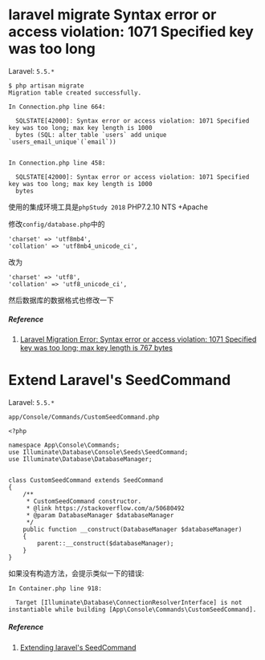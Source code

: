 # laravel migrate Syntax error or access violation: 1071 Specified key was too long

Laravel: `5.5.*`

```
$ php artisan migrate
Migration table created successfully.

In Connection.php line 664:

  SQLSTATE[42000]: Syntax error or access violation: 1071 Specified key was too long; max key length is 1000
  bytes (SQL: alter table `users` add unique `users_email_unique`(`email`))


In Connection.php line 458:

  SQLSTATE[42000]: Syntax error or access violation: 1071 Specified key was too long; max key length is 1000
  bytes

```



使用的集成环境工具是`phpStudy 2018` PHP7.2.10 NTS +Apache

修改`config/database.php`中的

```
'charset' => 'utf8mb4',
'collation' => 'utf8mb4_unicode_ci',
```

改为

```
'charset' => 'utf8',
'collation' => 'utf8_unicode_ci',
```



然后数据库的数据格式也修改一下

##### Reference

1. [Laravel Migration Error: Syntax error or access violation: 1071 Specified key was too long; max key length is 767 bytes](https://stackoverflow.com/a/46262128)



# Extend Laravel's SeedCommand



Laravel: `5.5.*`

 `app/Console/Commands/CustomSeedCommand.php`



```
<?php

namespace App\Console\Commands;
use Illuminate\Database\Console\Seeds\SeedCommand;
use Illuminate\Database\DatabaseManager;


class CustomSeedCommand extends SeedCommand
{
    /**
     * CustomSeedCommand constructor.
     * @link https://stackoverflow.com/a/50680492
     * @param DatabaseManager $databaseManager
     */
    public function __construct(DatabaseManager $databaseManager)
    {
        parent::__construct($databaseManager);
    }
}

```



如果没有构造方法，会提示类似一下的错误:



```
In Container.php line 918:

  Target [Illuminate\Database\ConnectionResolverInterface] is not instantiable while building [App\Console\Commands\CustomSeedCommand].

```



##### Reference

1. [Extending laravel's SeedCommand](https://stackoverflow.com/a/50680492)

